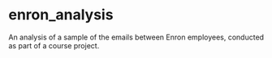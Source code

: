 # enron_analysis
An analysis of a sample of the emails between Enron employees, conducted as part of a course project.

